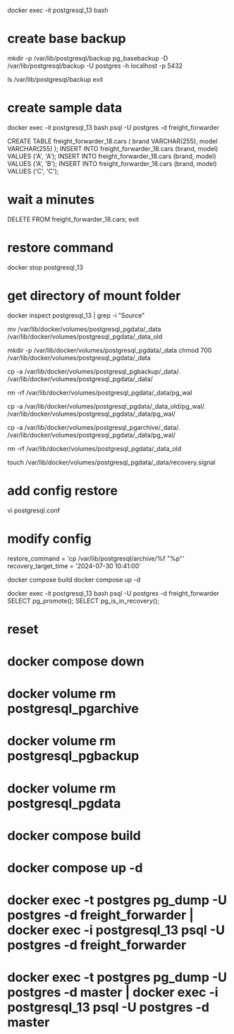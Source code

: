 docker exec -it postgresql_13 bash

# create base backup
mkdir -p /var/lib/postgresql/backup
pg_basebackup -D /var/lib/postgresql/backup -U postgres -h localhost -p 5432

ls /var/lib/postgresql/backup
exit


# create sample data 
docker exec -it postgresql_13 bash
psql -U postgres -d freight_forwarder

CREATE TABLE freight_forwarder_18.cars (
  brand VARCHAR(255),
  model VARCHAR(255)
);
INSERT INTO freight_forwarder_18.cars (brand, model) VALUES ('A', 'A');
INSERT INTO freight_forwarder_18.cars (brand, model) VALUES ('A', 'B');
INSERT INTO freight_forwarder_18.cars (brand, model) VALUES ('C', 'C');

# wait a minutes

DELETE FROM freight_forwarder_18.cars;
exit


# restore command

docker stop postgresql_13

# get directory of mount folder
docker inspect postgresql_13 | grep -i "Source"

mv /var/lib/docker/volumes/postgresql_pgdata/_data /var/lib/docker/volumes/postgresql_pgdata/_data_old

mkdir -p /var/lib/docker/volumes/postgresql_pgdata/_data
chmod 700 /var/lib/docker/volumes/postgresql_pgdata/_data

cp -a /var/lib/docker/volumes/postgresql_pgbackup/_data/. /var/lib/docker/volumes/postgresql_pgdata/_data/

rm -rf /var/lib/docker/volumes/postgresql_pgdata/_data/pg_wal

cp -a /var/lib/docker/volumes/postgresql_pgdata/_data_old/pg_wal/. /var/lib/docker/volumes/postgresql_pgdata/_data/pg_wal/

cp -a /var/lib/docker/volumes/postgresql_pgarchive/_data/. /var/lib/docker/volumes/postgresql_pgdata/_data/pg_wal/

rm -rf /var/lib/docker/volumes/postgresql_pgdata/_data_old

touch /var/lib/docker/volumes/postgresql_pgdata/_data/recovery.signal

# add config restore
vi postgresql.conf

# modify config
restore_command = 'cp /var/lib/postgresql/archive/%f "%p"'
recovery_target_time = '2024-07-30 10:41:00'

docker compose build
docker compose up -d

docker exec -it postgresql_13 bash
psql -U postgres -d freight_forwarder
SELECT pg_promote();
SELECT pg_is_in_recovery();

# reset
# docker compose down
# docker volume rm postgresql_pgarchive
# docker volume rm postgresql_pgbackup
# docker volume rm postgresql_pgdata

# docker compose build
# docker compose up -d

# docker exec -t postgres pg_dump -U postgres -d freight_forwarder | docker exec -i postgresql_13 psql -U postgres -d freight_forwarder
# docker exec -t postgres pg_dump -U postgres -d master | docker exec -i postgresql_13 psql -U postgres -d master
